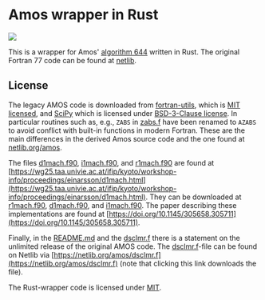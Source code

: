 # Amos wrapper in Rust

![](https://github.com/Schoyen/amos-rs/actions/workflows/rust.yml/badge.svg)

This is a wrapper for Amos' [algorithm
644](https://dl.acm.org/doi/10.1145/7921.214331) written in Rust.
The original Fortran 77 code can be found at
[netlib](https://netlib.org/amos/).



## License

The legacy AMOS code is downloaded from
[fortran-utils](https://github.com/certik/fortran-utils/tree/70b239f0e474ffd0ea407a9b20f49d93f34e4c27/src/legacy/amos),
which is [MIT
licensed](https://github.com/certik/fortran-utils/blob/b43bd24cd421509a5bc6d3b9c3eeae8ce856ed88/LICENSE),
and [SciPy](https://doi.org/10.1145/305658.305711) which is licensed under [BSD-3-Clause
license](https://github.com/scipy/scipy/blob/27aaa296daf8f5a81beeb6504ae405719abee626/LICENSE.txt).
In particular routines such as, e.g., `ZABS` in [zabs.f](amos/zabs.f) have been
renamed to `AZABS` to avoid conflict with built-in functions in modern Fortran.
These are the main differences in the derived Amos source code and the one
found at [netlib.org/amos](netlib.org/amos).

The files [d1mach.f90](amos/d1mach.f90), [i1mach.f90](amos/i1mach.f90), and
[r1mach.f90](amos/r1mach.f90) are found at
[https://wg25.taa.univie.ac.at/ifip/kyoto/workshop-info/proceedings/einarsson/d1mach.html](https://wg25.taa.univie.ac.at/ifip/kyoto/workshop-info/proceedings/einarsson/d1mach.html).
They can be downloaded at [r1mach.f90](https://wg25.taa.univie.ac.at/ifip/kyoto/workshop-info/proceedings/einarsson/f90/r1mach.f90), [d1mach.f90](https://wg25.taa.univie.ac.at/ifip/kyoto/workshop-info/proceedings/einarsson/f90/d1mach.f90), and [i1mach.f90](https://wg25.taa.univie.ac.at/ifip/kyoto/workshop-info/proceedings/einarsson/f90/i1mach.f90).
The paper describing these implementations are found at [https://doi.org/10.1145/305658.305711](https://doi.org/10.1145/305658.305711).

Finally, in the [README.md](amos/README.md) and the [dsclmr.f](amos/dsclmr.f)
there is a statement on the unlimited release of the original AMOS code.
The [dsclmr.f](amos/dsclmr.f)-file can be found on Netlib via
[https://netlib.org/amos/dsclmr.f](https://netlib.org/amos/dsclmr.f) (note that
clicking this link downloads the file).

The Rust-wrapper code is licensed under [MIT](LICENSE).
